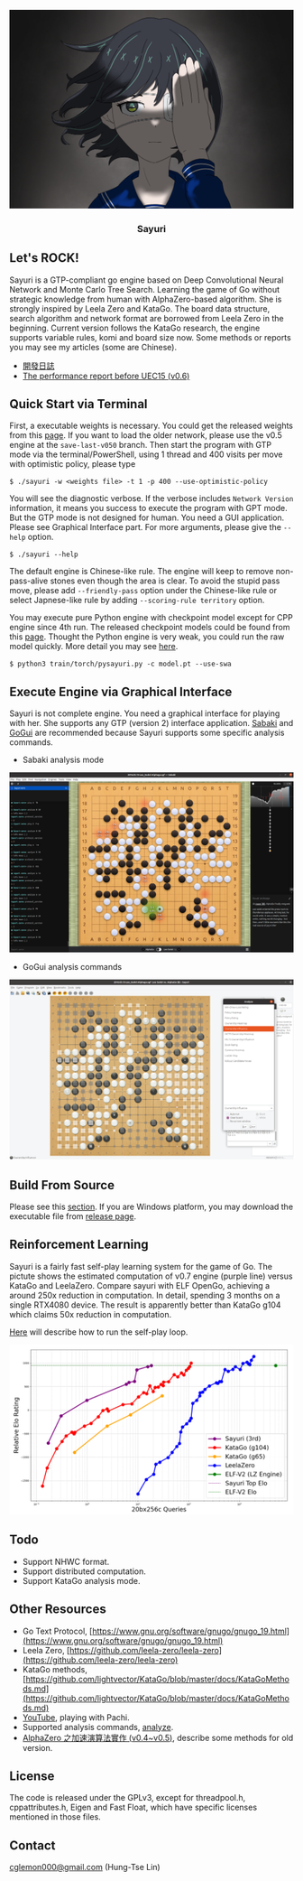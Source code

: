 
<div id="sayuri-art" align="center">
    </br>
    <img src="./img/sayuri-art.PNG" alt="Sayuri Art" width="768"/>
    <h3>Sayuri</h3>
</div>

## Let's ROCK!

Sayuri is a GTP-compliant go engine based on Deep Convolutional Neural Network and Monte Carlo Tree Search. Learning the game of Go without strategic knowledge from human with AlphaZero-based algorithm. She is strongly inspired by Leela Zero and KataGo. The board data structure, search algorithm and network format are borrowed from Leela Zero in the beginning. Current version follows the KataGo research, the engine supports variable rules, komi and board size now. Some methods or reports you may see my articles (some are Chinese).

* [開發日誌](https://hackmd.io/@yrHb-fKBRoyrKDEKdPSDWg/BJgfay0Yc)
* [The performance report before UEC15 (v0.6)](https://drive.google.com/file/d/1ATd_u-E-OnviczsDH8wVL0c3Q1NzUCKW/view?usp=share_link)

## Quick Start via Terminal

First, a executable weights is necessary. You could get the released weights from this [page](./docs/MODEL.md). If you want to load the older network, please use the v0.5 engine at the ```save-last-v050``` branch. Then start the program with GTP mode via the terminal/PowerShell, using 1 thread and 400 visits per move with optimistic policy, please type

    $ ./sayuri -w <weights file> -t 1 -p 400 --use-optimistic-policy

You will see the diagnostic verbose. If the verbose includes ```Network Version``` information, it means you success to execute the program with GPT mode. But the GTP mode is not designed for human. You need a GUI application. Please see Graphical Interface part. For more arguments, please give the ```--help``` option.

    $ ./sayuri --help

The default engine is Chinese-like rule. The engine will keep to remove non-pass-alive stones even though the area is clear. To avoid the stupid pass move, please add ```--friendly-pass``` option under the Chinese-like rule or select Japnese-like rule by adding ```--scoring-rule territory``` option.

You may execute pure Python engine with checkpoint model except for CPP engine since 4th run. The released checkpoint models could be found from this [page](./docs/MODEL.md). Thought the Python engine is very weak, you could run the raw model quickly. More detail you may see [here](./train/README.md).

    $ python3 train/torch/pysayuri.py -c model.pt --use-swa

## Execute Engine via Graphical Interface

Sayuri is not complete engine. You need a graphical interface for playing with her. She supports any GTP (version 2) interface application. [Sabaki](https://sabaki.yichuanshen.de/) and [GoGui](https://github.com/Remi-Coulom/gogui) are recommended because Sayuri supports some specific analysis commands.

* Sabaki analysis mode

![sabaki-sample01](./img/sabaki-sample01.png)

* GoGui analysis commands

![gogui-sample01](./img/gogui-sample01.png)

## Build From Source

Please see this [section](./docs/COMPILE.md). If you are Windows platform, you may download the executable file from [release page](https://github.com/CGLemon/Sayuri/releases).

## Reinforcement Learning

Sayuri is a fairly fast self-play learning system for the game of Go. The pictute shows the estimated computation of v0.7 engine (purple line) versus KataGo and LeelaZero. Compare sayuri with ELF OpenGo, achieving a around 250x reduction in computation. In detail, spending 3 months on a single RTX4080 device. The result is apparently better than KataGo g104 which claims 50x reduction in computation.

[Here](./bash/README.md) will describe how to run the self-play loop.

![sayuri-vs-kata](./img/sayurivskata-v7.png)

## Todo

* Support NHWC format.
* Support distributed computation.
* Support KataGo analysis mode.

## Other Resources

* Go Text Protocol, [https://www.gnu.org/software/gnugo/gnugo_19.html](https://www.gnu.org/software/gnugo/gnugo_19.html)
* Leela Zero, [https://github.com/leela-zero/leela-zero](https://github.com/leela-zero/leela-zero)
* KataGo methods, [https://github.com/lightvector/KataGo/blob/master/docs/KataGoMethods.md](https://github.com/lightvector/KataGo/blob/master/docs/KataGoMethods.md)
* [YouTube](https://www.youtube.com/watch?v=82UclNrXGxg), playing with Pachi.
* Supported analysis commands, [analyze](./docs/ANALYZE.md).
* [AlphaZero 之加速演算法實作 (v0.4~v0.5)](https://hackmd.io/@yrHb-fKBRoyrKDEKdPSDWg/HJI9_p70i), describe some methods for old version.

## License

The code is released under the GPLv3, except for threadpool.h, cppattributes.h, Eigen and Fast Float, which have specific licenses mentioned in those files.

## Contact

cglemon000@gmail.com (Hung-Tse Lin)
